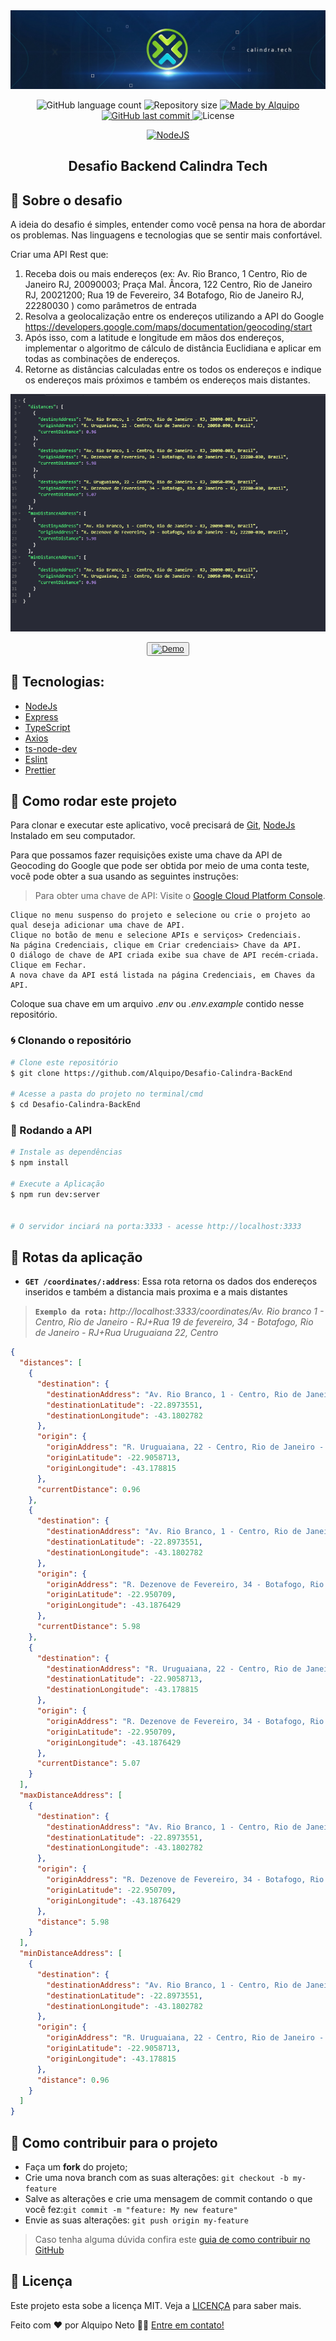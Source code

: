 <img alt="GoStack" src=".github/banner.jpeg" />

<p align="center">

<img alt="GitHub language count" src="https://img.shields.io/github/languages/count/Alquipo/Desafio-Calindra-BackEnd-Euclidiana">

<img alt="Repository size" src="https://img.shields.io/github/repo-size/Alquipo/Desafio-Calindra-BackEnd-Euclidiana">

<a href="https://www.linkedin.com/in/alquiponeto/">
    <img alt="Made by Alquipo" src="https://img.shields.io/badge/made%20by-AlquipoNeto-blue">
</a>

<a href="https://github.com/Alquipo/Desafio-Calindra-BackEnd-Euclidiana/commits/master">
    <img alt="GitHub last commit" src="https://img.shields.io/github/last-commit/Alquipo/Desafio-Calindra-BackEnd-Euclidiana?color=blue">
</a>

<img alt="License" src="https://img.shields.io/badge/license-MIT-brightgreen?color=blue">
</p>

<p align="center">

<a target="_blank" href="https://nodejs.org/">
    <img alt="NodeJS" src="https://img.shields.io/static/v1?color=brightgreen&label=Node&message=JS&?style=plastic&logo=Node.js">
  </a>

</p>
<h2 align="center">
  Desafio Backend Calindra Tech
</h2>

## 🚀 Sobre o desafio

A ideia do desafio é simples, entender como você pensa na hora de abordar os
problemas. Nas linguagens e tecnologias que se sentir mais confortável.

Criar uma API Rest que:

1. Receba dois ou mais endereços (ex: Av. Rio Branco, 1 Centro, Rio de Janeiro RJ,
   20090003; Praça Mal. Âncora, 122 Centro, Rio de Janeiro RJ, 20021200; Rua 19 de
   Fevereiro, 34 Botafogo, Rio de Janeiro RJ, 22280030 ) como parâmetros de entrada
2. Resolva a geolocalização entre os endereços utilizando a API do Google
   https://developers.google.com/maps/documentation/geocoding/start
3. Após isso, com a latitude e longitude em mãos dos endereços, implementar o algoritmo de
   cálculo de distância Euclidiana e aplicar em todas as combinações de endereços.
4. Retorne as distâncias calculadas entre os todos os endereços e indique os endereços
   mais próximos e também os endereços mais distantes.

<p align="center">

  <img  alt="Test" title="Test" src=".github/test.png"  />

</p>

<div align="center">

<button><a target="_blank" href="https://bityli.com/jWgsF"><img alt="Demo" src="https://www.herokucdn.com/deploy/button.png" ></img></a></button>

</div>

## 🔨 Tecnologias:

- [NodeJs][nodejs]
- [Express][express]
- [TypeScript](https://www.typescriptlang.org/)
- [Axios](https://github.com/axios/axios)
- [ts-node-dev](https://www.npmjs.com/package/ts-node-dev)
- [Eslint](https://eslint.org/)
- [Prettier]()

## 🚀 Como rodar este projeto

Para clonar e executar este aplicativo, você precisará de [Git](https://git-scm.com), [NodeJs][nodejs] Instalado em seu computador.

Para que possamos fazer requisições existe uma chave da API de Geocoding do Google que pode ser obtida por meio de uma conta teste, você pode obter a sua usando as seguintes instruções:

> Para obter uma chave de API: Visite o [Google Cloud Platform Console](https://console.cloud.google.com/).

    Clique no menu suspenso do projeto e selecione ou crie o projeto ao qual deseja adicionar uma chave de API.
    Clique no botão de menu e selecione APIs e serviços> Credenciais.
    Na página Credenciais, clique em Criar credenciais> Chave da API.
    O diálogo de chave de API criada exibe sua chave de API recém-criada. Clique em Fechar.
    A nova chave da API está listada na página Credenciais, em Chaves da API.

Coloque sua chave em um arquivo _.env_ ou _.*env.example*_ contido nesse repositório.

### 🌀 Clonando o repositório

```bash
# Clone este repositório
$ git clone https://github.com/Alquipo/Desafio-Calindra-BackEnd

# Acesse a pasta do projeto no terminal/cmd
$ cd Desafio-Calindra-BackEnd
```

### 🎲 Rodando a API

```bash
# Instale as dependências
$ npm install

# Execute a Aplicação
$ npm run dev:server


# O servidor inciará na porta:3333 - acesse http://localhost:3333
```

## 🔑 Rotas da aplicação

- **`GET /coordinates/:address`**: Essa rota retorna os dados dos endereços inseridos e também a distancia mais proxima e a mais distantes

> **`Exemplo da rota:`** _http://localhost:3333/coordinates/Av. Rio branco 1 - Centro, Rio de Janeiro - RJ+Rua 19 de fevereiro, 34 - Botafogo, Rio de Janeiro - RJ+Rua Uruguaiana 22, Centro_

```json
{
  "distances": [
    {
      "destination": {
        "destinationAddress": "Av. Rio Branco, 1 - Centro, Rio de Janeiro - RJ, 20090-003, Brazil",
        "destinationLatitude": -22.8973551,
        "destinationLongitude": -43.1802782
      },
      "origin": {
        "originAddress": "R. Uruguaiana, 22 - Centro, Rio de Janeiro - RJ, 20050-090, Brazil",
        "originLatitude": -22.9058713,
        "originLongitude": -43.178815
      },
      "currentDistance": 0.96
    },
    {
      "destination": {
        "destinationAddress": "Av. Rio Branco, 1 - Centro, Rio de Janeiro - RJ, 20090-003, Brazil",
        "destinationLatitude": -22.8973551,
        "destinationLongitude": -43.1802782
      },
      "origin": {
        "originAddress": "R. Dezenove de Fevereiro, 34 - Botafogo, Rio de Janeiro - RJ, 22280-030, Brazil",
        "originLatitude": -22.950709,
        "originLongitude": -43.1876429
      },
      "currentDistance": 5.98
    },
    {
      "destination": {
        "destinationAddress": "R. Uruguaiana, 22 - Centro, Rio de Janeiro - RJ, 20050-090, Brazil",
        "destinationLatitude": -22.9058713,
        "destinationLongitude": -43.178815
      },
      "origin": {
        "originAddress": "R. Dezenove de Fevereiro, 34 - Botafogo, Rio de Janeiro - RJ, 22280-030, Brazil",
        "originLatitude": -22.950709,
        "originLongitude": -43.1876429
      },
      "currentDistance": 5.07
    }
  ],
  "maxDistanceAddress": [
    {
      "destination": {
        "destinationAddress": "Av. Rio Branco, 1 - Centro, Rio de Janeiro - RJ, 20090-003, Brazil",
        "destinationLatitude": -22.8973551,
        "destinationLongitude": -43.1802782
      },
      "origin": {
        "originAddress": "R. Dezenove de Fevereiro, 34 - Botafogo, Rio de Janeiro - RJ, 22280-030, Brazil",
        "originLatitude": -22.950709,
        "originLongitude": -43.1876429
      },
      "distance": 5.98
    }
  ],
  "minDistanceAddress": [
    {
      "destination": {
        "destinationAddress": "Av. Rio Branco, 1 - Centro, Rio de Janeiro - RJ, 20090-003, Brazil",
        "destinationLatitude": -22.8973551,
        "destinationLongitude": -43.1802782
      },
      "origin": {
        "originAddress": "R. Uruguaiana, 22 - Centro, Rio de Janeiro - RJ, 20050-090, Brazil",
        "originLatitude": -22.9058713,
        "originLongitude": -43.178815
      },
      "distance": 0.96
    }
  ]
}
```

## 🤔 Como contribuir para o projeto

- Faça um **fork** do projeto;
- Crie uma nova branch com as suas alterações: `git checkout -b my-feature`
- Salve as alterações e crie uma mensagem de commit contando o que você fez:`git commit -m "feature: My new feature"`
- Envie as suas alterações: `git push origin my-feature`

> Caso tenha alguma dúvida confira este [guia de como contribuir no GitHub](https://github.com/firstcontributions/first-contributions)

## 📝 Licença

Este projeto esta sobe a licença MIT. Veja a [LICENÇA][license] para saber mais.

Feito com ❤️ por Alquipo Neto 👋🏽 [Entre em contato!](https://www.linkedin.com/in/alquiponeto/)

[nodejs]: https://nodejs.org/
[express]: https://expressjs.com/
[uuidv4]: https://www.npmjs.com/package/uuidv4
[nodemon]: https://www.npmjs.com/package/nodemon
[rs]: https://rocketseat.com.br
[license]: https://opensource.org/licenses/MIT
